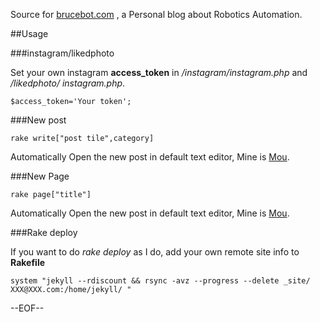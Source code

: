Source for [brucebot.com](http://brucebot.com) , a Personal blog about Robotics Automation.

##Usage


###instagram/likedphoto

Set your own instagram **access_token** in */instagram/instagram.php* and */likedphoto/
instagram.php*.

`$access_token='Your token';`

###New post

`rake write["post tile",category]`

Automatically Open the new post in default text editor, Mine is [Mou](http://mouapp.com).

###New Page

`rake page["title"]` 

Automatically Open the new post in default text editor, Mine is [Mou](http://mouapp.com).

###Rake deploy

If you want to do *rake deploy* as I do, add your own remote site info to **Rakefile**

`system "jekyll --rdiscount && rsync -avz --progress --delete _site/ XXX@XXX.com:/home/jekyll/ "`

--EOF--